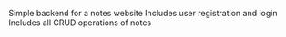 Simple backend for a notes website 
Includes user registration and login
Includes all CRUD operations of notes
